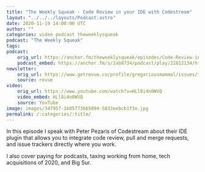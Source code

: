 ```yaml
---
title: "The Weekly Squeak - Code Review in your IDE with Codestream"
layout: "../../../layouts/Podcast.astro"
date: 2020-11-19 14:00:00 UTC
author: ""
categories: video podcast theweeklysqueak
podcast: "The Weekly Squeak"
tags: 
podcast:
    orig_url: https://anchor.fm/theweeklysqueak/episodes/Code-Review-in-your-IDE-with-Codestream-emmm16
    podcast_embed: https://anchor.fm/s/2ab8734/podcast/play/22812134/https%3A%2F%2Fd3ctxlq1ktw2nl.cloudfront.net%2Fstaging%2F2020-10-19%2F9318fb72-91dd-3d45-b590-402dc1c8c162.mp3
newsletter:
    orig_url: https://www.getrevue.co/profile/gregariousmammal/issues/the-weekly-squeak-code-review-in-your-ide-with-codestream-293038
    source: revue    
video:
    orig_url: https://www.youtube.com/watch?v=HLl8i4n0WVQ
    video_embed: HLl8i4n0WVQ
    source: YouTube   
image: images/347957-1605773665894-5833eebcb1f3e.jpg
permalink: /:categories/:title/
---
```




In this episode I speak with Peter Pezaris of Codestream about their IDE plugin that allows you to integrate code review, pull and merge requests, and issue trackers directly where you work.

I also cover paying for podcasts, taxing working from home, tech acquisitions of 2020, and Big Sur.